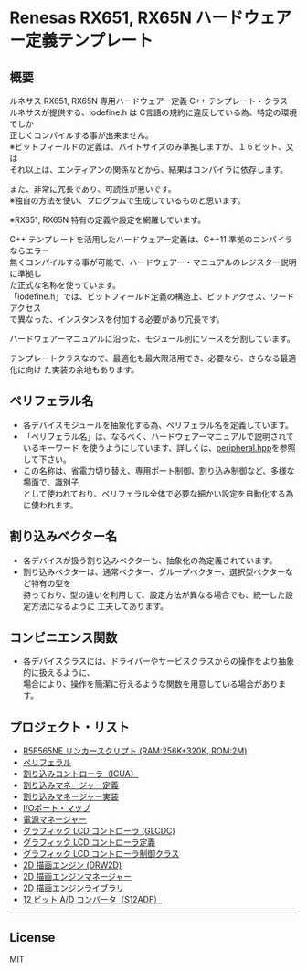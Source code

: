 Renesas RX651, RX65N ハードウェアー定義テンプレート
=========

## 概要
ルネサス RX651, RX65N 専用ハードウェアー定義 C++ テンプレート・クラス   
ルネサスが提供する、iodefine.h は C言語の規約に違反している為、特定の環境でしか   
正しくコンパイルする事が出来ません。   
※ビットフィールドの定義は、バイトサイズのみ準拠しますが、１６ビット、又は   
それ以上は、エンディアンの関係などから、結果はコンパイラに依存します。
   
また、非常に冗長であり、可読性が悪いです。   
※独自の方法を使い、プログラムで生成しているものと思います。   
   
※RX651, RX65N 特有の定義や設定を網羅しています。
   
C++ テンプレートを活用したハードウェアー定義は、C++11 準拠のコンパイラならエラー   
無くコンパイルする事が可能で、ハードウェアー・マニュアルのレジスター説明に準拠し   
た正式な名称を使っています。   
「iodefine.h」では、ビットフィールド定義の構造上、ビットアクセス、ワードアクセス   
で異なった、インスタンスを付加する必要があり冗長です。
   
ハードウェアーマニュアルに沿った、モジュール別にソースを分割しています。   
   
テンプレートクラスなので、最適化も最大限活用でき、必要なら、さらなる最適化に向け
た実装の余地もあります。   
   
## ペリフェラル名
 - 各デバイスモジュールを抽象化する為、ペリフェラル名を定義しています。
 - 「ペリフェラル名」は、なるべく、ハードウェアーマニュアルで説明されているキーワード
を使うようにしています、詳しくは、[peripheral.hpp](peripheral.hpp?ts=4)を参照して下さい。
 - この名称は、省電力切り替え、専用ポート制御、割り込み制御など、多様な場面で、識別子    
として使われており、ペリフェラル全体で必要な細かい設定を自動化する為に使われます。
   
## 割り込みベクター名
 - 各デバイスが扱う割り込みベクターも、抽象化の為定義されています。
 - 割り込みベクターは、通常ベクター、グループベクター、選択型ベクターなど特有の型を   
持っており、型の違いを利用して、設定方法が異なる場合でも、統一した設定方法になるように
工夫してあります。   
   
## コンビニエンス関数
 - 各デバイスクラスには、ドライバーやサービスクラスからの操作をより抽象的に扱えるように、   
場合により、操作を簡潔に行えるような関数を用意している場合があります。
   
## プロジェクト・リスト
 - [R5F565NE リンカースクリプト (RAM:256K+320K, ROM:2M)](R5F565NE.ld?ts=4)
 - [ペリフェラル](peripheral.hpp?ts=4)
 - [割り込みコントローラ（ICUA）](icu.hpp?ts=4)
 - [割り込みマネージャー定義](icu_mgr.hpp?ts=4)
 - [割り込みマネージャー実装](icu_mgr.cpp?ts=4)
 - [I/Oポート・マップ](port_map.hpp?ts=4)
 - [電源マネージャー](power_mgr.hpp?ts=4)
 - [グラフィック LCD コントローラ (GLCDC)](glcdc.hpp?ts=4)
 - [グラフィック LCD コントローラ定義](glcdc_def.hpp?ts=4)
 - [グラフィック LCD コントローラ制御クラス](glcdc_io.hpp?ts=4)
 - [2D 描画エンジン (DRW2D)](drw2d.hpp?ts=4)
 - [2D 描画エンジンマネージャー](drw2d_mgr.hpp?ts=4)
 - [2D 描画エンジンライブラリ](drw_2d_ver1.02)
 - [12 ビット A/D コンバータ（S12ADF）](s12adf.hpp?ts=4)
   
-----
   
License
----

MIT

